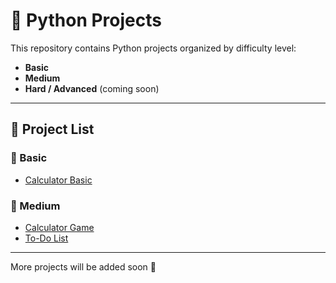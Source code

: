 # 🐍 Python Projects

This repository contains Python projects organized by difficulty level:
- **Basic**
- **Medium**
- **Hard / Advanced** (coming soon)

---

## 📂 Project List

### 🔹 Basic
- [Calculator Basic](Basic/Calculator_Basic)

### 🔹 Medium
- [Calculator Game](Medium/Calculator_Game)  
- [To-Do List](Medium/To_Do_List)

---
More projects will be added soon 🚀
